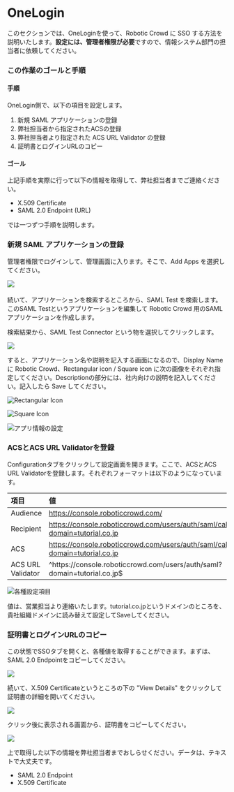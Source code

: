 # OneLogin

このセクションでは、OneLoginを使って、Robotic Crowd に SSO する方法を説明いたします。**設定には、管理者権限が必要**ですので、情報システム部門の担当者に依頼してください。

### この作業のゴールと手順

#### 手順

OneLogin側で、以下の項目を設定します。

1. 新規 SAML アプリケーションの登録
2. 弊社担当者から指定されたACSの登録
3. 弊社担当者より指定された ACS URL Validator の登録
4. 証明書とログインURLのコピー

#### ゴール

上記手順を実際に行って以下の情報を取得して、弊社担当者までご連絡ください。

* X.509 Certificate
* SAML 2.0 Endpoint \(URL\)

では一つずつ手順を説明します。

### 新規 SAML アプリケーションの登録

管理者権限でログインして、管理画面に入ります。そこで、Add Apps を選択してください。

![&#x3000;](../.gitbook/assets/sukurnshotto2019-05-2481233.png)

続いて、アプリケーションを検索するところから、SAML Test を検索します。このSAML Testというアプリケーションを編集して Robotic Crowd 用のSAMLアプリケーションを作成します。

検索結果から、SAML Test Connector という物を選択してクリックします。

![](../.gitbook/assets/sukurnshotto2019-05-2474217.png)

すると、アプリケーション名や説明を記入する画面になるので、Display Name に Robotic Crowd、Rectangular icon / Square icon に次の画像をそれぞれ指定してください。Descriptionの部分には、社内向けの説明を記入してください。記入したら Save してください。

![Rectangular Icon](../.gitbook/assets/rclogo_rec_tcolor_1024.png)

![Square Icon](../.gitbook/assets/rclogocat_squ_tcolor_1024.png)

![&#x30A2;&#x30D7;&#x30EA;&#x60C5;&#x5831;&#x306E;&#x8A2D;&#x5B9A;](../.gitbook/assets/screen_shot_2019-07-03_at_14_57_47%20%281%29.png)

### ACSとACS URL Validatorを登録

Configurationタブをクリックして設定画面を開きます。ここで、ACSとACS URL Validatorを登録します。それぞれフォーマットは以下のようになっています。

| 項目 | 値 |
| :--- | :--- |
| Audience | https://console.roboticcrowd.com/ |
| Recipient | https://console.roboticcrowd.com/users/auth/saml/callback?domain=tutorial.co.jp |
| ACS | https://console.roboticcrowd.com/users/auth/saml/callback?domain=tutorial.co.jp |
| ACS URL Validator | ^https:\/\/console\.roboticcrowd\.com\/users\/auth\/saml\?domain=tutorial\.co\.jp$ |

![&#x5404;&#x7A2E;&#x8A2D;&#x5B9A;&#x9805;&#x76EE;](../.gitbook/assets/screen_shot_2019-07-03_at_14_57_54-2.png)

値は、営業担当より連絡いたします。tutorial.co.jpというドメインのところを、貴社組織ドメインに読み替えて設定してSaveしてください。

### 証明書とログインURLのコピー

この状態でSSOタブを開くと、各種値を取得することができます。まずは、SAML 2.0 Endpointをコピーしてください。

![](../.gitbook/assets/screen_shot_2019-07-03_at_14_58_07.png)

続いて、X.509 Certificateというところの下の "View Details" をクリックして証明書の詳細を開いてください。

![](../.gitbook/assets/screen_shot_2019-07-03_at_14_58_07%20%281%29.png)

クリック後に表示される画面から、証明書をコピーしてください。

![](../.gitbook/assets/screen_shot_2019-07-03_at_14_58_21.png)

上で取得した以下の情報を弊社担当者までおしらせください。データは、テキストで大丈夫です。

* SAML 2.0 Endpoint
* X.509 Certificate

